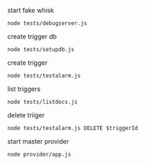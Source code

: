 start fake whisk
```
node tests/debugserver.js
```

create trigger db
```
node tests/setupdb.js
```

create trigger
```
node tests/testalarm.js
```

list triggers
```
node tests/listdocs.js
```

delete triiger
```
node tests/testalarm.js DELETE $triggerId
```

start master provider
```
node provider/app.js
```